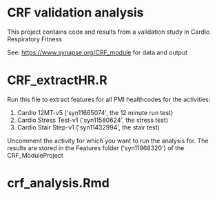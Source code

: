 # CRF validation analysis
This project contains code and results from a validation study in Cardio Respiratory Fitness

See: https://www.synapse.org/CRF_module for data and output

# CRF_extractHR.R
Run this file to extract features for all PMI healthcodes for the activities: 

1. Cardio 12MT-v5 ('syn11665074', the 12 minute run test)
2. Cardio Stress Test-v1 ('syn11580624', the stress test)
3. Cardio Stair Step-v1 ('syn11432994', the stair test)

Uncomment the activity for which you want to run the analysis for. 
The results are stored in the Features folder ('syn11968320') of the CRF_ModuleProject 

# crf_analysis.Rmd


